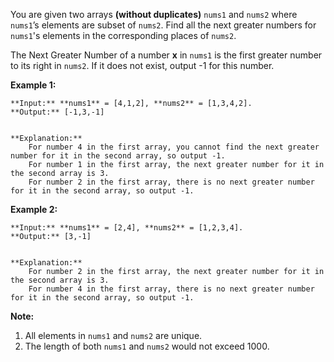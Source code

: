 You are given two arrays **(without duplicates)** `nums1` and `nums2` where `nums1`’s elements are subset of `nums2`. Find all the next greater numbers for `nums1`'s elements in the corresponding places of `nums2`.

The Next Greater Number of a number **x** in `nums1` is the first greater number to its right in `nums2`. If it does not exist, output -1 for this number.

**Example 1:**


```
**Input:** **nums1** = [4,1,2], **nums2** = [1,3,4,2].
**Output:** [-1,3,-1]
```

```

**Explanation:**
    For number 4 in the first array, you cannot find the next greater number for it in the second array, so output -1.
    For number 1 in the first array, the next greater number for it in the second array is 3.
    For number 2 in the first array, there is no next greater number for it in the second array, so output -1.

```

**Example 2:**


```
**Input:** **nums1** = [2,4], **nums2** = [1,2,3,4].
**Output:** [3,-1]
```

```

**Explanation:**
    For number 2 in the first array, the next greater number for it in the second array is 3.
    For number 4 in the first array, there is no next greater number for it in the second array, so output -1.

```

**Note:**


1. All elements in `nums1` and `nums2` are unique.
2. The length of both `nums1` and `nums2` would not exceed 1000.
